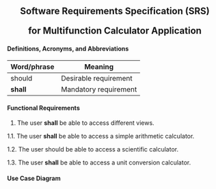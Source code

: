 <h2 align="center"> Software Requirements Specification (SRS) 
  
for Multifunction Calculator Application </h3>

#### Definitions, Acronyms, and Abbreviations
Word/phrase   | Meaning               
--------------|----------------------
should        | Desirable requirement
**shall**     | Mandatory requirement

#### Functional Requirements

1. The user **shall** be able to access different views.

1.1. The user **shall** be able to access a simple arithmetic calculator.

1.2. The user should be able to access a scientific calculator.

1.3. The user **shall** be able to access a unit conversion calculator.

#### Use Case Diagram
